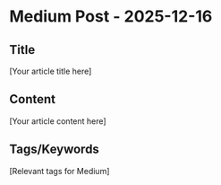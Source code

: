 # Medium Post - 2025-12-16

## Title
[Your article title here]

## Content
[Your article content here]

## Tags/Keywords
[Relevant tags for Medium]
